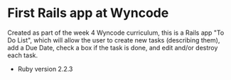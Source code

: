 First Rails app at Wyncode
===========================

Created as part of the week 4 Wyncode curriculum, this is a Rails app "To Do List", which will allow the user to create new tasks (describing them), add a Due Date, check a box if the task is done, and edit and/or destroy each task.

* Ruby version 2.2.3

